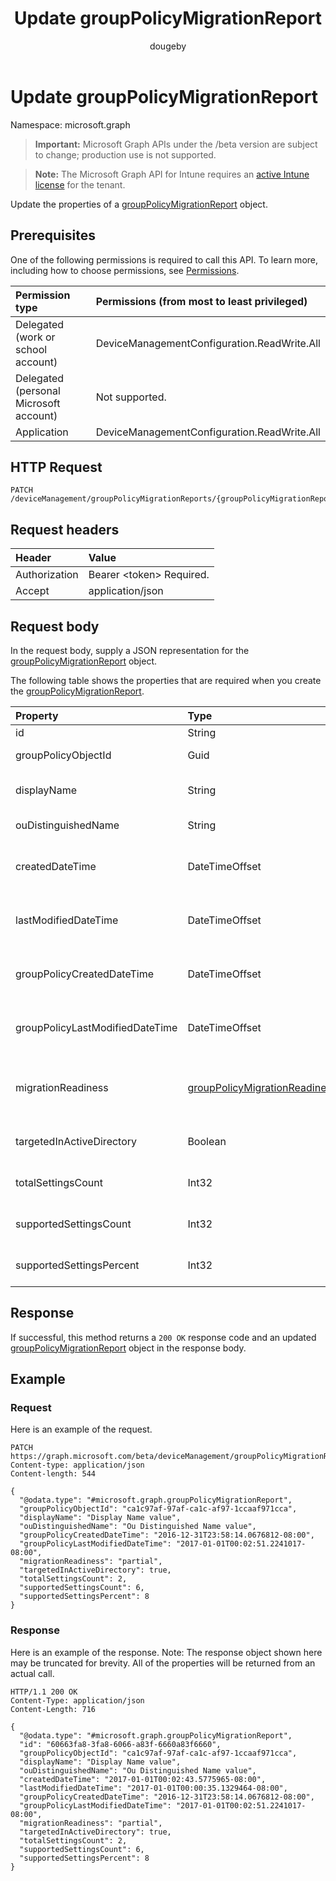 ﻿---
title: "Update groupPolicyMigrationReport"
description: "Update the properties of a groupPolicyMigrationReport object."
author: "dougeby"
localization_priority: Normal
ms.prod: "intune"
doc_type: apiPageType
---

# Update groupPolicyMigrationReport

Namespace: microsoft.graph

> **Important:** Microsoft Graph APIs under the /beta version are subject to change; production use is not supported.

> **Note:** The Microsoft Graph API for Intune requires an [active Intune license](https://go.microsoft.com/fwlink/?linkid=839381) for the tenant.

Update the properties of a [groupPolicyMigrationReport](../resources/intune-gpanalyticsservice-grouppolicymigrationreport.md) object.

## Prerequisites

One of the following permissions is required to call this API. To learn more, including how to choose permissions, see [Permissions](/graph/permissions-reference).

| Permission type                        | Permissions (from most to least privileged) |
| :------------------------------------- | :------------------------------------------ |
| Delegated (work or school account)     | DeviceManagementConfiguration.ReadWrite.All |
| Delegated (personal Microsoft account) | Not supported.                              |
| Application                            | DeviceManagementConfiguration.ReadWrite.All |

## HTTP Request

<!-- {
  "blockType": "ignored"
}
-->

```http
PATCH /deviceManagement/groupPolicyMigrationReports/{groupPolicyMigrationReportId}
```

## Request headers

| Header        | Value                          |
| :------------ | :----------------------------- |
| Authorization | Bearer &lt;token&gt; Required. |
| Accept        | application/json               |

## Request body

In the request body, supply a JSON representation for the [groupPolicyMigrationReport](../resources/intune-gpanalyticsservice-grouppolicymigrationreport.md) object.

The following table shows the properties that are required when you create the [groupPolicyMigrationReport](../resources/intune-gpanalyticsservice-grouppolicymigrationreport.md).

| Property                        | Type                                                                                                     | Description                                                                                                                                    |
| :------------------------------ | :------------------------------------------------------------------------------------------------------- | :--------------------------------------------------------------------------------------------------------------------------------------------- |
| id                              | String                                                                                                   | Not yet documented                                                                                                                             |
| groupPolicyObjectId             | Guid                                                                                                     | The Group Policy Object GUID from GPO Xml content                                                                                              |
| displayName                     | String                                                                                                   | The name of Group Policy Object from the GPO Xml Content                                                                                       |
| ouDistinguishedName             | String                                                                                                   | The distinguished name of the OU.                                                                                                              |
| createdDateTime                 | DateTimeOffset                                                                                           | The date and time at which the GroupPolicyMigrationReport was created.                                                                         |
| lastModifiedDateTime            | DateTimeOffset                                                                                           | The date and time at which the GroupPolicyMigrationReport was last modified.                                                                   |
| groupPolicyCreatedDateTime      | DateTimeOffset                                                                                           | The date and time at which the GroupPolicyMigrationReport was created.                                                                         |
| groupPolicyLastModifiedDateTime | DateTimeOffset                                                                                           | The date and time at which the GroupPolicyMigrationReport was last modified.                                                                   |
| migrationReadiness              | [groupPolicyMigrationReadiness](../resources/intune-gpanalyticsservice-grouppolicymigrationreadiness.md) | The Intune coverage for the associated Group Policy Object file. Possible values are: `none`, `partial`, `complete`, `error`, `notApplicable`. |
| targetedInActiveDirectory       | Boolean                                                                                                  | The Targeted in AD property from GPO Xml Content                                                                                               |
| totalSettingsCount              | Int32                                                                                                    | The total number of Group Policy Settings from GPO file.                                                                                       |
| supportedSettingsCount          | Int32                                                                                                    | The number of Group Policy Settings supported by Intune.                                                                                       |
| supportedSettingsPercent        | Int32                                                                                                    | The Percentage of Group Policy Settings supported by Intune.                                                                                   |

## Response

If successful, this method returns a `200 OK` response code and an updated [groupPolicyMigrationReport](../resources/intune-gpanalyticsservice-grouppolicymigrationreport.md) object in the response body.

## Example

### Request

Here is an example of the request.

```http
PATCH https://graph.microsoft.com/beta/deviceManagement/groupPolicyMigrationReports/{groupPolicyMigrationReportId}
Content-type: application/json
Content-length: 544

{
  "@odata.type": "#microsoft.graph.groupPolicyMigrationReport",
  "groupPolicyObjectId": "ca1c97af-97af-ca1c-af97-1ccaaf971cca",
  "displayName": "Display Name value",
  "ouDistinguishedName": "Ou Distinguished Name value",
  "groupPolicyCreatedDateTime": "2016-12-31T23:58:14.0676812-08:00",
  "groupPolicyLastModifiedDateTime": "2017-01-01T00:02:51.2241017-08:00",
  "migrationReadiness": "partial",
  "targetedInActiveDirectory": true,
  "totalSettingsCount": 2,
  "supportedSettingsCount": 6,
  "supportedSettingsPercent": 8
}
```

### Response

Here is an example of the response. Note: The response object shown here may be truncated for brevity. All of the properties will be returned from an actual call.

```http
HTTP/1.1 200 OK
Content-Type: application/json
Content-Length: 716

{
  "@odata.type": "#microsoft.graph.groupPolicyMigrationReport",
  "id": "60663fa8-3fa8-6066-a83f-6660a83f6660",
  "groupPolicyObjectId": "ca1c97af-97af-ca1c-af97-1ccaaf971cca",
  "displayName": "Display Name value",
  "ouDistinguishedName": "Ou Distinguished Name value",
  "createdDateTime": "2017-01-01T00:02:43.5775965-08:00",
  "lastModifiedDateTime": "2017-01-01T00:00:35.1329464-08:00",
  "groupPolicyCreatedDateTime": "2016-12-31T23:58:14.0676812-08:00",
  "groupPolicyLastModifiedDateTime": "2017-01-01T00:02:51.2241017-08:00",
  "migrationReadiness": "partial",
  "targetedInActiveDirectory": true,
  "totalSettingsCount": 2,
  "supportedSettingsCount": 6,
  "supportedSettingsPercent": 8
}
```
